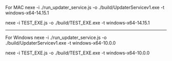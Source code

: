 For MAC
nexe -i ./run_updater_service.js -o ./build/UpdaterServicev1.exe -t windows-x64-14.15.1

nexe -i TEST_EXE.js -o ./build/TEST_EXE.exe -t windows-x64-14.15.1

------
For Windows
nexe -i ./run_updater_service.js -o ./build/UpdaterServicev1.exe -t windows-x64-10.0.0 

nexe -i TEST_EXE.js -o ./build/TEST_EXE.exe -t windows-x64-10.0.0 
